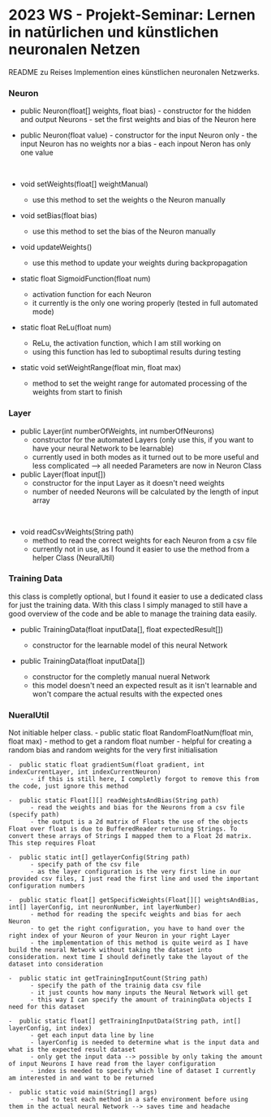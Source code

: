 <h1>2023 WS - Projekt-Seminar: Lernen in natürlichen und künstlichen neuronalen Netzen</h1>

README zu Reises Implemention eines künstlichen neuronalen Netzwerks.


<h3>Neuron</h3>

  - public Neuron(float[] weights, float bias)
        - constructor for the hidden and output Neurons
        - set the first weights and bias of the Neuron here
        
  - public Neuron(float value)
        - constructor for the input Neuron only
        - the input Neuron has no weights nor a bias
        - each inpout Neron has only one value
    
&nbsp;
&nbsp;

  -  void setWeights(float[] weightManual)
        - use this method to set the weights o the Neuron manually

  -  void setBias(float bias)
        - use this method to set the bias of the Neuron manually

  -  void updateWeights()
        - use this method to update your weights during backpropagation

  -  static float SigmoidFunction(float num)
        - activation function for each Neuron
        - it currently is the only one woring properly (tested in full automated mode)

  -  static float ReLu(float num)
        - ReLu, the activation function, which I am still working on
        - using this function has led to suboptimal results during testing

  -   static void setWeightRange(float min, float max)
        - method to set the weight range for automated processing of the weights from start to finish
  
  
  <h3>Layer</h3>
  
  -  public Layer(int numberOfWeights, int numberOfNeurons)
        - constructor for the automated Layers (only use this, if you want to have your neural Network to be learnable)
        - currently used in both modes as it turned out to be more useful and less complicated  -->  all needed Parameters are now in Neuron Class
  -   public Layer(float input[])
        - constructor for the input Layer as it doesn't need weights
        - number of needed Neurons will be calculated by the length of input array

&nbsp;
&nbsp;
  
  -  void readCsvWeights(String path)
        - method to read the correct weights for each Neuron from a csv file
        - currently not in use, as I found it easier to use the method from a helper Class (NeuralUtil)

<h3>Training Data</h3>
this class is completly optional, but I found it easier to use a dedicated class for just the training data. With this class I simply managed to still have a good overview of the code and be able to manage the training data easily.

  -  public TrainingData(float inputData[], float expectedResult[])
        - constructor for the learnable model of this neural Network

  -  public TrainingData(float inputData[])
        - constructor for the completly manual nueral Network
        - this model doesn't need an expected result as it isn't learnable and won't compare the actual results with the expected ones


<h3>NueralUtil</h3>
Not initiable helper class. 
    -  public static float RandomFloatNum(float min, float max)
          - method to get a random float number
          - helpful for creating a random bias and random weights for the very first initialisation
          
    -  public static float gradientSum(float gradient, int indexCurrentLayer, int indexCurrentNeuron)
          - if this is still here, I completly forgot to remove this from the code, just ignore this method

    -  public static Float[][] readWeightsAndBias(String path)
          - read the weights and bias for the Neurons from a csv file (specify path)
          - the output is a 2d matrix of Floats the use of the objects Float over float is due to BufferedReader returning Strings. To convert these arrays of Strings I mapped them to a Float 2d matrix. This step requires Float
          
    -  public static int[] getlayerConfig(String path)
          - specify path of the csv file
          - as the layer configuration is the very first line in our provided csv files, I just read the first line and used the important configuration numbers

    -  public static float[] getSpecificWeights(Float[][] weightsAndBias, int[] layerConfig, int neuronNumber, int layerNumber)
          - method for reading the specifc weights and bias for aech Neuron
          - to get the right configuration, you have to hand over the right index of your Neuron of your Neuron in your right Layer
          - the implementation of this method is quite weird as I have build the neural Network without taking the dataset into consideration. next time I should definetly take the layout of the dataset into consideration

    -  public static int getTrainingInputCount(String path)
          - specify the path of the trainig data csv file
          - it just counts how many inputs the Neural Network will get
          - this way I can specify the amount of trainingData objects I need for this dataset

    -  public static float[] getTrainingInputData(String path, int[] layerConfig, int index)
          - get each input data line by line
          - layerConfig is needed to determine what is the input data and what is the expected result dataset
          - only get the input data --> possible by only taking the amount of input Neurons I have read from the layer configuration
          - index is needed to specify which line of dataset I currently am interested in and want to be returned

    -  public static void main(String[] args)
          - had to test each method in a safe environment before using them in the actual neural Network --> saves time and headache
